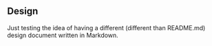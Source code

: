 ## Design

Just testing the idea of having a different (different than README.md) design document written in Markdown.
